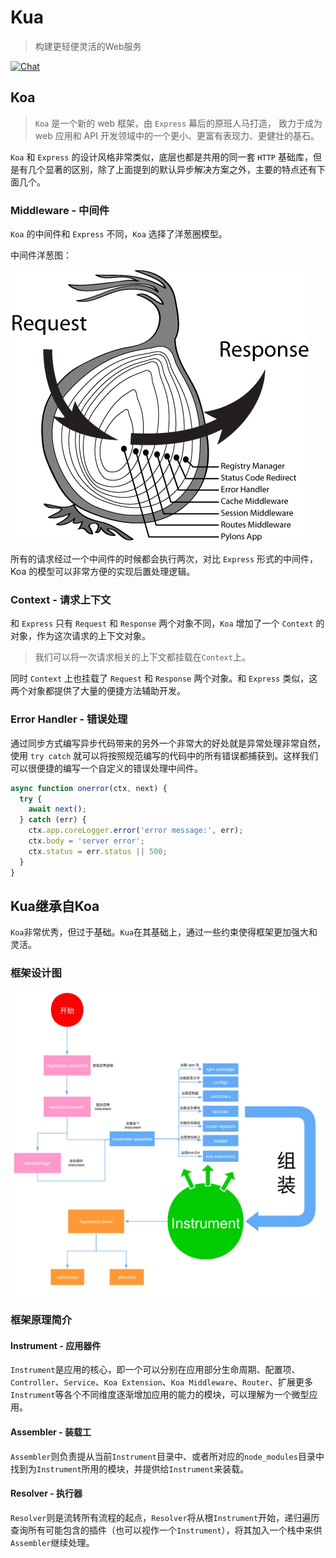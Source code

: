 # Kua
> 构建更轻便灵活的Web服务

[![Chat](https://img.shields.io/badge/Contact-@kkukuli-7289da.svg?style=for-the-badge)](#)

## Koa

> `Koa` 是一个新的 web 框架，由 `Express` 幕后的原班人马打造， 致力于成为 web 应用和 API 开发领域中的一个更小、更富有表现力、更健壮的基石。

`Koa` 和 `Express` 的设计风格非常类似，底层也都是共用的同一套 `HTTP` 基础库，但是有几个显著的区别，除了上面提到的默认异步解决方案之外，主要的特点还有下面几个。

### Middleware - 中间件

`Koa` 的中间件和 `Express` 不同，`Koa` 选择了洋葱圈模型。

中间件洋葱图：

![](https://raw.githubusercontent.com/kukumoon/kua/master/docs/_media/1-1.png)

所有的请求经过一个中间件的时候都会执行两次，对比 `Express` 形式的中间件，Koa 的模型可以非常方便的实现后置处理逻辑。

### Context - 请求上下文

和 `Express` 只有 `Request` 和 `Response` 两个对象不同，`Koa` 增加了一个 `Context` 的对象，作为这次请求的上下文对象。

> 我们可以将一次请求相关的上下文都挂载在`Context`上。

同时 `Context` 上也挂载了 `Request` 和 `Response` 两个对象。和 `Express` 类似，这两个对象都提供了大量的便捷方法辅助开发。

### Error Handler - 错误处理

通过同步方式编写异步代码带来的另外一个非常大的好处就是异常处理非常自然，使用 `try catch` 就可以将按照规范编写的代码中的所有错误都捕获到。这样我们可以很便捷的编写一个自定义的错误处理中间件。

```js
async function onerror(ctx, next) {
  try {
    await next();
  } catch (err) {
    ctx.app.coreLogger.error('error message:', err);
    ctx.body = 'server error';
    ctx.status = err.status || 500;
  }
}
```

## Kua继承自Koa
  
  `Koa`非常优秀，但过于基础。`Kua`在其基础上，通过一些约束使得框架更加强大和灵活。
  
### 框架设计图

<img src="https://raw.githubusercontent.com/kukumoon/kua/master/docs/_media/1-2.jpeg" width="800" />

### 框架原理简介
  
#### Instrument - 应用器件

`Instrument`是应用的核心，即一个可以分别在应用部分生命周期、配置项、`Controller`、`Service`、`Koa Extension`、`Koa Middleware`、`Router`、扩展更多`Instrument`等各个不同维度逐渐增加应用的能力的模块，可以理解为一个微型应用。

#### Assembler - 装载工

`Assembler`则负责提从当前`Instrument`目录中、或者所对应的`node_modules`目录中找到为`Instrument`所用的模块，并提供给`Instrument`来装载。

#### Resolver - 执行器

`Resolver`则是流转所有流程的起点，`Resolver`将从根`Instrument`开始，递归遍历查询所有可能包含的插件（也可以视作一个`Instrument`），将其加入一个栈中来供`Assembler`继续处理。
